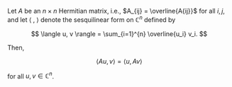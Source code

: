 Let $A$ be an $n\times n$ Hermitian matrix, i.e., $A_{ij} = \overline{A{ij}}$ for all $i, j$, and let $\langle \; , \; \rangle$ denote the sesquilinear form on $\mathbb{C}^n$ defined by

$$
\langle u, v \rangle = \sum_{i=1}^{n} \overline{u_i} v_i.
$$

Then, 

$$
\langle A u, v \rangle = \langle u, A v \rangle
$$

for all $u, v \in \mathbb{C}^n$.
